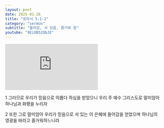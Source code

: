 ```yaml
---
layout: post
date: 2025-01-26
title: "로마서 5:1-2"
category: "sermon"
subtitle: "들어감, 서 있음, 즐거워 함"
youtube: "9EiOB52QbJE"
---
```


<div class="youtube margin-large">
    <iframe src="https://www.youtube.com/embed/9EiOB52QbJE" title="YouTube video player" frameborder="0" allow="accelerometer; autoplay; clipboard-write; encrypted-media; gyroscope; picture-in-picture; web-share" allowfullscreen></iframe>
</div>

1 그러므로 우리가 믿음으로 의롭다 하심을 받았으니 우리 주 예수 그리스도로 말미암아 하나님과 화평을 누리자

2 또한 그로 말미암아 우리가 믿음으로 서 있는 이 은혜에 들어감을 얻었으며 하나님의 영광을 바라고 즐거워하느니라

